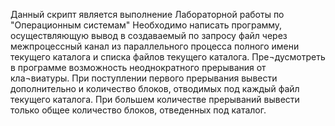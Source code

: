Данный скрипт является выполнение Лабораторной работы по "Операционным системам"
Необходимо написать программу, осуществляющую вывод в создаваемый по запросу файл через межпроцессный канал из параллельного процесса полного имени 
текущего каталога и списка файлов текущего   каталога. Пре¬дусмотреть в программе возможность неоднократного прерывания от кла¬виатуры. При поступлении первого прерывания
вывести дополнительно и количество блоков, отводимых под каждый файл текущего каталога. При большем количестве прерываний вывести только
общее количество блоков, отведенных под каталог.
